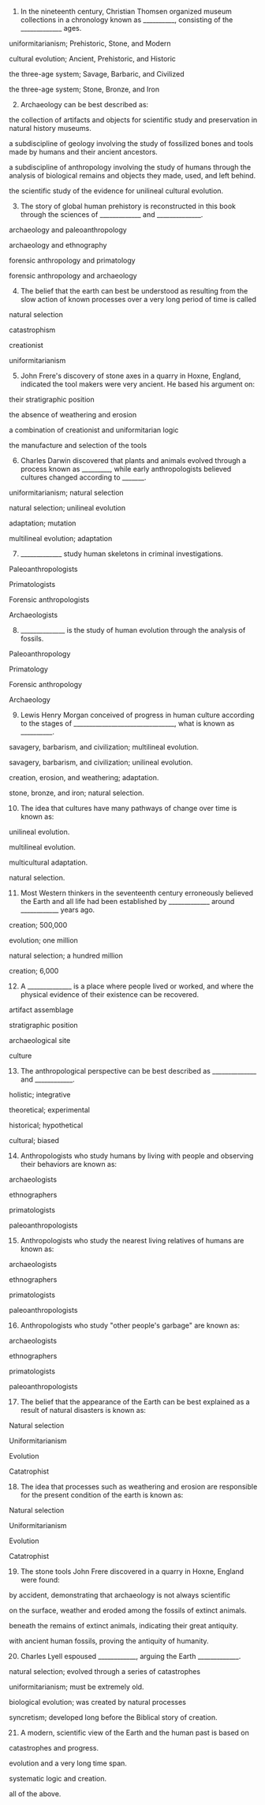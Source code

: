 1. In the nineteenth century, Christian Thomsen organized museum collections in a chronology known as __________, consisting of the _____________ ages.

 uniformitarianism; Prehistoric, Stone, and Modern

 cultural evolution; Ancient, Prehistoric, and Historic

 the three-age system; Savage, Barbaric, and Civilized

 the three-age system; Stone, Bronze, and Iron

2. Archaeology can be best described as:

 the collection of artifacts and objects for scientific study and preservation in natural history museums.

 a subdiscipline of geology involving the study of fossilized bones and tools made by humans and their ancient ancestors.

 a subdiscipline of anthropology involving the study of humans through the analysis of biological remains and objects they made, used, and left behind.

 the scientific study of the evidence for unilineal cultural evolution.

3. The story of global human prehistory is reconstructed in this book through the sciences of _____________ and ______________.

 archaeology and paleoanthropology

 archaeology and ethnography

 forensic anthropology and primatology

 forensic anthropology and archaeology

4. The belief that the earth can best be understood as resulting from the slow action of known processes over a very long period of time is called

 natural selection

 catastrophism

 creationist

 uniformitarianism

5. John Frere's discovery of stone axes in a quarry in Hoxne, England, indicated the tool makers were very ancient. He based his argument on:

 their stratigraphic position

 the absence of weathering and erosion

 a combination of creationist and uniformitarian logic

 the manufacture and selection of the tools

6. Charles Darwin discovered that plants and animals evolved through a process known as _________, while early anthropologists believed cultures changed according to _______.

 uniformitarianism; natural selection

 natural selection; unilineal evolution

 adaptation; mutation

 multilineal evolution; adaptation

7. _____________ study human skeletons in criminal investigations.

 Paleoanthropologists

 Primatologists

 Forensic anthropologists

 Archaeologists

8. ______________ is the study of human evolution through the analysis of fossils.

 Paleoanthropology

 Primatology

 Forensic anthropology

 Archaeology

9. Lewis Henry Morgan conceived of progress in human culture according to the stages of ________________________________, what is known as __________.

 savagery, barbarism, and civilization; multilineal evolution.

 savagery, barbarism, and civilization; unilineal evolution.

 creation, erosion, and weathering; adaptation.

 stone, bronze, and iron; natural selection.

10. The idea that cultures have many pathways of change over time is known as:

 unilineal evolution.

 multilineal evolution.

 multicultural adaptation.

 natural selection.

11. Most Western thinkers in the seventeenth century erroneously believed the Earth and all life had been established by _____________ around ____________ years ago.

 creation; 500,000

 evolution; one million

 natural selection; a hundred million

 creation; 6,000

12. A ______________ is a place where people lived or worked, and where the physical evidence of their existence can be recovered.

 artifact assemblage

 stratigraphic position

 archaeological site

 culture

13. The anthropological perspective can be best described as ______________ and ____________.

 holistic; integrative

 theoretical; experimental

 historical; hypothetical

 cultural; biased

14. Anthropologists who study humans by living with people and observing their behaviors are known as:

 archaeologists

 ethnographers

 primatologists

 paleoanthropologists

15. Anthropologists who study the nearest living relatives of humans are known as:

 archaeologists

 ethnographers

 primatologists

 paleoanthropologists

16. Anthropologists who study "other people's garbage" are known as:

 archaeologists

 ethnographers

 primatologists

 paleoanthropologists

17. The belief that the appearance of the Earth can be best explained as a result of natural disasters is known as:

 Natural selection

 Uniformitarianism

 Evolution

 Catatrophist

18. The idea that processes such as weathering and erosion are responsible for the present condition of the earth is known as:

 Natural selection

 Uniformitarianism

 Evolution

 Catatrophist

19. The stone tools John Frere discovered in a quarry in Hoxne, England were found:

 by accident, demonstrating that archaeology is not always scientific

 on the surface, weather and eroded among the fossils of extinct animals.

 beneath the remains of extinct animals, indicating their great antiquity.

 with ancient human fossils, proving the antiquity of humanity.

20. Charles Lyell espoused ____________, arguing the Earth _____________.

 natural selection; evolved through a series of catastrophes

 uniformitarianism; must be extremely old.

 biological evolution; was created by natural processes

 syncretism; developed long before the Biblical story of creation.

21. A modern, scientific view of the Earth and the human past is based on

 catastrophes and progress.

 evolution and a very long time span.

 systematic logic and creation.

 all of the above.